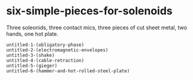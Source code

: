 # six-simple-pieces-for-solenoids
Three soleonids, three contact mics, three pieces of cut sheet metal, two hands, one hot plate.

    untitled-1-(obligatory-phase)
    untitled-2-(electromagnetic-envelopes)
    untitled-3-(shake)
    untitled-4-(cable-retraction)
    untitled-5-(gieger)
    untitled-6-(hammer-and-hot-rolled-steel-plate)
